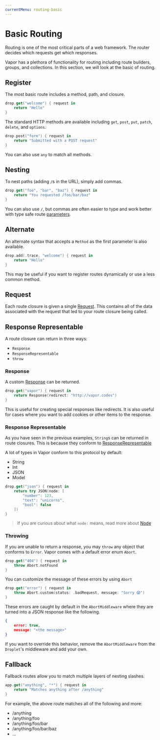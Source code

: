 ```yaml
---
currentMenu: routing-basic
---
```


# Basic Routing

Routing is one of the most critical parts of a web framework. The router decides which requests get which responses.

Vapor has a plethora of functionality for routing including route builders, groups, and collections. In this section, we will look at the basic of routing.

## Register

The most basic route includes a method, path, and closure.

```swift
drop.get("welcome") { request in 
    return "Hello"
}
```

The standard HTTP methods are available including `get`, `post`, `put`, `patch`, `delete`, and `options`.

```swift
drop.post("form") { request in 
    return "Submitted with a POST request"
}
```

You can also use `any` to match all methods.

## Nesting

To nest paths (adding `/`s in the URL), simply add commas.

```swift
drop.get("foo", "bar", "baz") { request in
    return "You requested /foo/bar/baz"
}
```

You can also use `/`, but commas are often easier to type and work better with type safe route [parameters](parameters.md).

## Alternate

An alternate syntax that accepts a `Method` as the first parameter is also available. 

```swift
drop.add(.trace, "welcome") { request in
    return "Hello"
}
```

This may be useful if you want to register routes dynamically or use a less common method.

## Request

Each route closure is given a single [Request](../http/request.md). This contains all of the data associated with the request that led to your route closure being called. 

## Response Representable

A route closure can return in three ways:

- `Response`
- `ResponseRepresentable`
- `throw`

### Response

A custom [Response](../http/response.md) can be returned.

```swift
drop.get("vapor") { request in
    return Response(redirect: "http://vapor.codes")
}
```

This is useful for creating special responses like redirects. It is also useful for cases where you want to add cookies or other items to the response.

### Response Representable

As you have seen in the previous examples, `String`s can be returned in route closures. This is because they conform to [ResponseRepresentable](../http/responserepresentable.md)

A lot of types in Vapor conform to this protocol by default:
- String
- Int
- JSON
- Model

```swift
drop.get("json") { request in
    return try JSON(node: [
        "number": 123,
        "text": "unicorns",
        "bool": false
    ])
}
```

> If you are curious about what `node:` means, read more about [Node](../node/node.md)

### Throwing

If you are unable to return a response, you may `throw` any object that conforms to `Error`. Vapor comes with a default error enum `Abort`.

```swift
drop.get("404") { request in
    throw Abort.notFound
}
```

You can customize the message of these errors by using `Abort`

```swift
drop.get("error") { request in
    throw Abort.custom(status: .badRequest, message: "Sorry 😱")
}
```

These errors are caught by default in the `AbortMiddleware` where they are turned into a JSON response like the following.

```json
{
    error: true,
    message: "<the message>"
}
```

If you want to override this behavior, remove the `AbortMiddleware` from the `Droplet`'s middleware and add your own.

## Fallback

Fallback routes allow you to match multiple layers of nesting slashes.

```swift
app.get("anything", "*") { request in 
    return "Matches anything after /anything"
}
```

For example, the above route matches all of the following and more:

- /anything
- /anything/foo
- /anything/foo/bar
- /anything/foo/bar/baz
- ...
